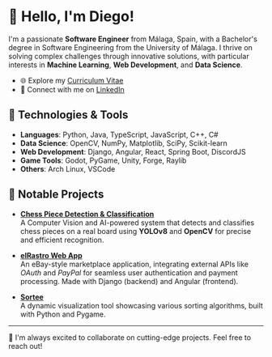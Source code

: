 # 👋 Hello, I'm Diego!

I'm a passionate **Software Engineer** from Málaga, Spain, with a Bachelor's degree in Software Engineering from the University of Málaga. I thrive on solving complex challenges through innovative solutions, with particular interests in **Machine Learning**, **Web Development**, and **Data Science**.

- 🌐 Explore my [Curriculum Vitae](https://deinigu.github.io/curriculum-vitae/)
- 💼 Connect with me on [LinkedIn](https://www.linkedin.com/in/dlreduello/)

## 🔧 Technologies & Tools

- **Languages**: Python, Java, TypeScript, JavaScript, C++, C#
- **Data Science**: OpenCV, NumPy, Matplotlib, SciPy, Scikit-learn
- **Web Development**: Django, Angular, React, Spring Boot, DiscordJS
- **Game Tools**: Godot, PyGame, Unity, Forge, Raylib
- **Others**: Arch Linux, VSCode

## 🧠 Notable Projects

- [**Chess Piece Detection & Classification**](https://github.com/Deinigu/TFG-Diego)  
A Computer Vision and AI-powered system that detects and classifies chess pieces on a real board using **YOLOv8** and **OpenCV** for precise and efficient recognition.

- [**elRastro Web App**](https://github.com/Deinigu/elRastro-fe)  
  An eBay-style marketplace application, integrating external APIs like _OAuth_ and _PayPal_ for seamless user authentication and payment processing. Made with Django (backend) and Angular (frontend).

- [**Sortee**](https://github.com/Deinigu/Sortee)  
  A dynamic visualization tool showcasing various sorting algorithms, built with Python and Pygame.

---

🚀 I'm always excited to collaborate on cutting-edge projects. Feel free to reach out!


